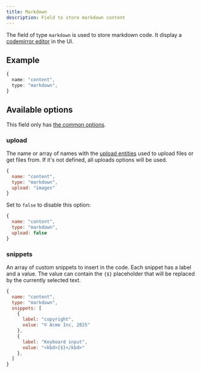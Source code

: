 ```yaml
---
title: Markdown
description: Field to store markdown content
---
```


The field of type `markdown` is used to store markdown code. It display a
[codemirror editor](https://codemirror.net/) in the UI.

## Example

```ts
{
  name: "content",
  type: "markdown",
}
```

## Available options

This field only has
[the common options](../configuration/fields.md#common-field-options).

### upload

The name or array of names with the
[upload entities](../configuration/uploads.md) used to upload files or get files
from. If it's not defined, all uploads options will be used.

```js
{
  name: "content",
  type: "markdown",
  upload: "images"
}
```

Set to `false` to disable this option:

```js
{
  name: "content",
  type: "markdown",
  upload: false
}
```

### snippets

An array of custom snippets to insert in the code. Each snippet has a label and
a value. The value can contain the `{$}` placeholder that will be replaced by
the currently selected text.

```js
{
  name: "content",
  type: "markdown",
  snippets: [
    {
      label: "copyright",
      value: "© Acme Inc, 2025"
    },
    {
      label: "Keyboard input",
      value: "<kbd>{$}</kbd>"
    },
  ]
}
```
